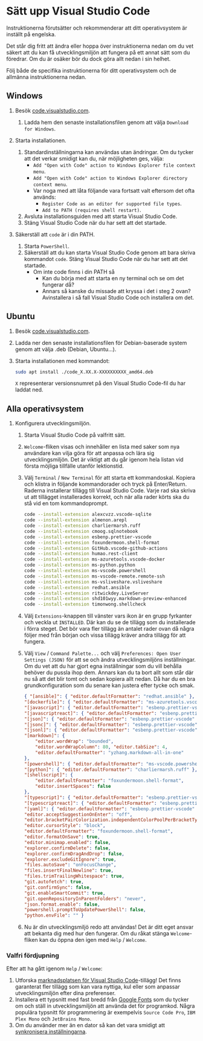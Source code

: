 # Sätt upp Visual Studio Code

Instruktionerna förutsätter och rekommenderar att ditt operativsystem är inställt på engelska.

Det står dig fritt att ändra eller hoppa över instruktionerna nedan om du vet säkert att du kan få utvecklingsmiljön att fungera på ett annat sätt som du föredrar. Om du är osäker bör du dock göra allt nedan i sin helhet.

Följ både de specifika instruktionerna för ditt operativsystem och de allmänna instruktionerna nedan.

## Windows

1. Besök [code.visualstudio.com](https://code.visualstudio.com/).
    1. Ladda hem den senaste installationsfilen genom att välja `Download for Windows`.
2. Starta installationen.
    1. Standardinställningarna kan användas utan ändringar. Om du tycker att det verkar smidigt kan du, när möjligheten ges, välja:
        - `Add "Open with Code" action to Windows Explorer file context menu`.
        - `Add "Open with Code" action to Windows Explorer directory context menu`.
        - Var noga med att låta följande vara fortsatt valt eftersom det ofta används:
            - `Register Code as an editor for supported file types`.
            - `Add to PATH (requires shell restart)`.
    2. Avsluta installationsguiden med att starta Visual Studio Code.
    3. Stäng Visual Studio Code när du har sett att det startade.

3. Säkerställ att `code` är i din PATH.
    1. Starta `PowerShell`.
    2. Säkerställ att du kan starta Visual Studio Code genom att bara skriva kommandot `code`. Stäng Visual Studio Code när du har sett att det startade.
        - Om inte code finns i din PATH så
            - Kan du börja med att starta en ny terminal och se om det fungerar då?
            - Annars så kanske du missade att kryssa i det i steg 2 ovan? Avinstallera i så fall Visual Studio Code och installera om det.

## Ubuntu

1. Besök [code.visualstudio.com](https://code.visualstudio.com/).
2. Ladda ner den senaste installationsfilen för Debian-baserade system genom att välja .deb (Debian, Ubuntu...).
3. Starta installationen med kommandot:

    ```bash
    sudo apt install ./code_X.XX.X-XXXXXXXXXX_amd64.deb
    ```

    `X` representerar versionsnumret på den Visual Studio Code-fil du har laddat ned.

## Alla operativsystem

1. Konfigurera utvecklingsmiljön.
    1. Starta Visual Studio Code på valfritt sätt.
    2. `Welcome`-fliken visas och innehåller en lista med saker som nya användare kan vilja göra för att anpassa och lära sig utvecklingsmiljön. Det är viktigt att du går igenom hela listan vid första möjliga tillfälle utanför lektionstid.
    3. Välj `Terminal` / `New Terminal` för att starta ett kommandoskal. Kopiera och klistra in följande kommandorader och tryck på Enter/Return. Raderna installerar tillägg till Visual Studio Code. Varje rad ska skriva ut att tillägget installerades korrekt, och när alla rader körts ska du stå vid en tom kommandoprompt.

        ```bash
        code --install-extension alexcvzz.vscode-sqlite
        code --install-extension almenon.arepl
        code --install-extension charliermarsh.ruff
        code --install-extension cmoog.sqlnotebook
        code --install-extension esbenp.prettier-vscode
        code --install-extension foxundermoon.shell-format
        code --install-extension GitHub.vscode-github-actions
        code --install-extension humao.rest-client
        code --install-extension ms-azuretools.vscode-docker
        code --install-extension ms-python.python
        code --install-extension ms-vscode.powershell
        code --install-extension ms-vscode-remote.remote-ssh
        code --install-extension ms-vsliveshare.vsliveshare
        code --install-extension redhat.ansible
        code --install-extension ritwickdey.LiveServer
        code --install-extension shd101wyy.markdown-preview-enhanced
        code --install-extension timonwong.shellcheck
        ```

    4. Välj `Extensions`-knappen till vänster vars ikon är en grupp fyrkanter och veckla ut `INSTALLED`. Där kan du se de tillägg som du installerade i förra steget. Det bör vara fler tillägg än antalet rader ovan då några följer med från början och vissa tillägg kräver andra tillägg för att fungera.
    5. Välj `View` / `Command Palette...` och välj `Preferences: Open User Settings (JSON)` för att se och ändra utvecklingsmiljöns inställningar. Om du vet att du har gjort egna inställningar som du vill behålla behöver du pussla ihop dem. Annars kan du ta bort allt som står där nu så att det blir tomt och sedan kopiera allt nedan. Då har du en bra grundkonfiguration som du senare kan justera efter tycke och smak.

        ```json
        { "[ansible]": { "editor.defaultFormatter": "redhat.ansible" },
        "[dockerfile]": { "editor.defaultFormatter": "ms-azuretools.vscode-docker" },
        "[javascript]": { "editor.defaultFormatter": "esbenp.prettier-vscode" },
        "[javascriptreact]": { "editor.defaultFormatter": "esbenp.prettier-vscode" },
        "[json]": { "editor.defaultFormatter": "esbenp.prettier-vscode" },
        "[jsonc]": { "editor.defaultFormatter": "esbenp.prettier-vscode" },
        "[jsonl]": { "editor.defaultFormatter": "esbenp.prettier-vscode" },
        "[markdown]": {
            "editor.wordWrap": "bounded",
            "editor.wordWrapColumn": 80, "editor.tabSize": 4,
            "editor.defaultFormatter": "yzhang.markdown-all-in-one"
        },
        "[powershell]": { "editor.defaultFormatter": "ms-vscode.powershell" },
        "[python]": { "editor.defaultFormatter": "charliermarsh.ruff" },
        "[shellscript]": {
            "editor.defaultFormatter": "foxundermoon.shell-format",
            "editor.insertSpaces": false
        },
        "[typescript]": { "editor.defaultFormatter": "esbenp.prettier-vscode" },
        "[typescriptreact]": { "editor.defaultFormatter": "esbenp.prettier-vscode" },
        "[yaml]": { "editor.defaultFormatter": "esbenp.prettier-vscode" },
        "editor.acceptSuggestionOnEnter": "off",
        "editor.bracketPairColorization.independentColorPoolPerBracketType": true,
        "editor.cursorStyle": "block",
        "editor.defaultFormatter": "foxundermoon.shell-format",
        "editor.formatOnSave": true,
        "editor.minimap.enabled": false,
        "explorer.confirmDelete": false,
        "explorer.confirmDragAndDrop": false,
        "explorer.excludeGitIgnore": true,
        "files.autoSave": "onFocusChange",
        "files.insertFinalNewline": true,
        "files.trimTrailingWhitespace": true,
        "git.autofetch": true,
        "git.confirmSync": false,
        "git.enableSmartCommit": true,
        "git.openRepositoryInParentFolders": "never",
        "json.format.enable": false,
        "powershell.promptToUpdatePowerShell": false,
        "python.envFile": "" }
        ```

    6. Nu är din utvecklingsmiljö redo att användas! Det är ditt eget ansvar att bekanta dig med hur den fungerar. Om du råkat stänga `Welcome`-fliken kan du öppna den igen med `Help` / `Welcome`.

### Valfri fördjupning

Efter att ha gått igenom `Help` / `Welcome`:

1. Utforska [marknadsplatsen för Visual Studio Code](https://marketplace.visualstudio.com/VSCode)-tillägg! Det finns garanterat fler tillägg som kan vara nyttiga, kul eller som anpassar utvecklingsmiljön efter dina preferenser.
2. Installera ett typsnitt med fast bredd från [Google Fonts](https://fonts.google.com/?preview.size=16&classification=Monospace&sort=popularity) som du tycker om och ställ in utvecklingsmiljön att använda det för programkod. Några populära typsnitt för programmering är exempelvis `Source Code Pro`, `IBM Plex Mono` och `JetBrains Mono`.
3. Om du använder mer än en dator så kan det vara smidigt att [synkronisera inställningarna](https://code.visualstudio.com/docs/editor/settings-sync).
